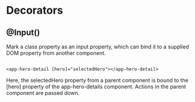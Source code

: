 # Decorators

## @Input()
Mark a class property as an input property, which can bind it to a supplied DOM property from another component.

```aidl

<app-hero-detail [hero]="selectedHero"></app-hero-detail>

```
Here, the selectedHero property from a parent component is bound to the [hero] property of the app-hero-details component. 
Actions in the parent component are passed down.

